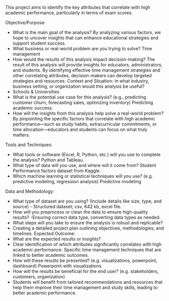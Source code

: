 This project aims to identify the key attributes that correlate with high academic performance, particularly in terms of exam scores.

Objective/Purpose:
- What is the main goal of the analysis?
  By analyzing various factors, we hope to uncover insights that can enhance
educational strategies and support student success.
- What business or real-world problem are you trying to solve?
  Time management
- How would the results of this analysis impact decision-making?
The result of this analysis will provide insights for educators, administrators, and students. By identifying effective time management strategies and other correlating attributes, decision-makers can develop targeted strategies and resources.
Context and Situation:
  In what industry, business setting, or organization would this analysis be useful?
- Schools & Universities
- What is the potential use case for this analysis? (e.g., predicting customer churn, forecasting sales, optimizing inventory)
Predicting academic success.
- How will the insights from this analysis help solve a real-world problem?
By pinpointing the specific factors that correlate with high academic performance—such
as study habits, extracurricular commitments, or time allocation—educators and students can focus on what truly matters.

Tools and Techniques:
- What tools or software (Excel, R, Python, etc.) will you use to complete the analysis?
  Python and Tableau.
- What type of data will you use, and where will it come from?
  Student Performance factors dataset from Kaggle.
- Which machine learning or statistical techniques will you use? (e.g. predictive modeling, regression analysis)
  Predictive modeling
    
Data and Methodology:
- What type of dataset are you using? (Include details like size, type, and source) - Structured dataset; csv, 642 kb, excel file.
- How will you preprocess or clean the data to ensure high-quality results? -Ensuring correct data type, converting data types as needed.
- What steps will you take to ensure the analysis is robust and replicable?
- Creating a detailed project plan outlining objectives, methodologies, and
timelines.
Expected Outcome:
- What are the expected results or insights?
- Clear identification of which attributes significantly correlates with high academic
performance. Specific time management techniques that are linked to better
academic outcomes.
- How will these results be presented? (e.g. visualizations, powerpoint, dashboard)
Powerpoint with visualizations.
- How will the results be beneficial for the end user? (e.g. stakeholders, customers,
organization)
- Students will benefit from tailored recommendations and resources that help them
improve their time management and study skills, leading to better academic performance.
 
